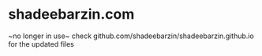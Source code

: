# shadeebarzin.com

~no longer in use~
check github.com/shadeebarzin/shadeebarzin.github.io for the updated files
